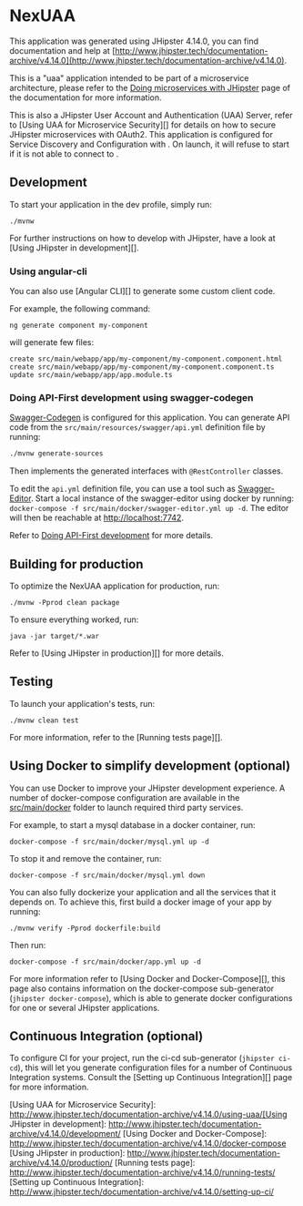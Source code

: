 # NexUAA
This application was generated using JHipster 4.14.0, you can find documentation and help at [http://www.jhipster.tech/documentation-archive/v4.14.0](http://www.jhipster.tech/documentation-archive/v4.14.0).

This is a "uaa" application intended to be part of a microservice architecture, please refer to the [Doing microservices with JHipster][] page of the documentation for more information.

This is also a JHipster User Account and Authentication (UAA) Server, refer to [Using UAA for Microservice Security][] for details on how to secure JHipster microservices with OAuth2.
This application is configured for Service Discovery and Configuration with . On launch, it will refuse to start if it is not able to connect to .

## Development

To start your application in the dev profile, simply run:

    ./mvnw


For further instructions on how to develop with JHipster, have a look at [Using JHipster in development][].

### Using angular-cli

You can also use [Angular CLI][] to generate some custom client code.

For example, the following command:

    ng generate component my-component

will generate few files:

    create src/main/webapp/app/my-component/my-component.component.html
    create src/main/webapp/app/my-component/my-component.component.ts
    update src/main/webapp/app/app.module.ts

### Doing API-First development using swagger-codegen

[Swagger-Codegen]() is configured for this application. You can generate API code from the `src/main/resources/swagger/api.yml` definition file by running:
```bash
./mvnw generate-sources
```
Then implements the generated interfaces with `@RestController` classes.

To edit the `api.yml` definition file, you can use a tool such as [Swagger-Editor](). Start a local instance of the swagger-editor using docker by running: `docker-compose -f src/main/docker/swagger-editor.yml up -d`. The editor will then be reachable at [http://localhost:7742](http://localhost:7742).

Refer to [Doing API-First development][] for more details.

## Building for production

To optimize the NexUAA application for production, run:

    ./mvnw -Pprod clean package

To ensure everything worked, run:

    java -jar target/*.war


Refer to [Using JHipster in production][] for more details.

## Testing

To launch your application's tests, run:

    ./mvnw clean test

For more information, refer to the [Running tests page][].

## Using Docker to simplify development (optional)

You can use Docker to improve your JHipster development experience. A number of docker-compose configuration are available in the [src/main/docker](src/main/docker) folder to launch required third party services.

For example, to start a mysql database in a docker container, run:

    docker-compose -f src/main/docker/mysql.yml up -d

To stop it and remove the container, run:

    docker-compose -f src/main/docker/mysql.yml down

You can also fully dockerize your application and all the services that it depends on.
To achieve this, first build a docker image of your app by running:

    ./mvnw verify -Pprod dockerfile:build

Then run:

    docker-compose -f src/main/docker/app.yml up -d

For more information refer to [Using Docker and Docker-Compose][], this page also contains information on the docker-compose sub-generator (`jhipster docker-compose`), which is able to generate docker configurations for one or several JHipster applications.

## Continuous Integration (optional)

To configure CI for your project, run the ci-cd sub-generator (`jhipster ci-cd`), this will let you generate configuration files for a number of Continuous Integration systems. Consult the [Setting up Continuous Integration][] page for more information.

[JHipster Homepage and latest documentation]: http://www.jhipster.tech
[JHipster 4.14.0 archive]: http://www.jhipster.tech/documentation-archive/v4.14.0
[Doing microservices with JHipster]: http://www.jhipster.tech/documentation-archive/v4.14.0/microservices-architecture/
[Using UAA for Microservice Security]: http://www.jhipster.tech/documentation-archive/v4.14.0/using-uaa/[Using JHipster in development]: http://www.jhipster.tech/documentation-archive/v4.14.0/development/
[Using Docker and Docker-Compose]: http://www.jhipster.tech/documentation-archive/v4.14.0/docker-compose
[Using JHipster in production]: http://www.jhipster.tech/documentation-archive/v4.14.0/production/
[Running tests page]: http://www.jhipster.tech/documentation-archive/v4.14.0/running-tests/
[Setting up Continuous Integration]: http://www.jhipster.tech/documentation-archive/v4.14.0/setting-up-ci/


[Swagger-Codegen]: https://github.com/swagger-api/swagger-codegen
[Swagger-Editor]: http://editor.swagger.io
[Doing API-First development]: http://www.jhipster.tech/documentation-archive/v4.14.0/doing-api-first-development/
